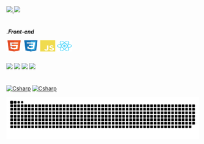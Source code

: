 <div>
  <a href="#">
    <img width="60%" width="180em" src="https://github-readme-stats.vercel.app/api?username=Elivandro&show_icons=true&theme=github_dark&include_all_commits=true&count_private=true" />
      <img width="60%" width="180em" src="https://github-readme-stats.vercel.app/api/top-langs/?username=Elivandro&layout=compact&langs_count=7&theme=github_dark" /></a>
</div>

#
***.Front-end***

<div style="display: inline_block">
  <a href="https://www.devmedia.com.br/certificado/tecnologia/html/elivandro-1"><img align="center" alt="Elivandro-HTML" title="HTML5" height="30" width="40" src="https://raw.githubusercontent.com/devicons/devicon/master/icons/html5/html5-original.svg"></a>
  <a href="https://www.devmedia.com.br/certificado/tecnologia/css/elivandro-1"><img align="center" alt="Elivandro-CSS" title="CSS3" height="30" width="40" src="https://raw.githubusercontent.com/devicons/devicon/master/icons/css3/css3-original.svg"></a>
  <a href="https://www.devmedia.com.br/certificado/tecnologia/javascript/elivandro-1"><img align="center" alt="Elivandro-JS" title="JavaScript" height="30" width="40" src="https://raw.githubusercontent.com/devicons/devicon/master/icons/javascript/javascript-plain.svg"></a>
  <a href="https://www.devmedia.com.br/certificado/tecnologia/react-native/elivandro-1"><img align="center" alt="Elivandro-React" title="React-Native" height="30" width="40" src="https://raw.githubusercontent.com/devicons/devicon/master/icons/react/react-original.svg"></a>
</div>

##
<div>
  <a href="https://www.linkedin.com/in/elivandro-silva-55b057227/" target="_blank"><img src="https://img.shields.io/badge/-LinkedIn-%230077B5?style=for-the-badge&logo=linkedin&logoColor=white" target="_blank"></a>
  <a href="https://www.instagram.com/elivandro.eas/" target="_blank"><img src="https://img.shields.io/badge/-Instagram-%23E4405F?style=for-the-badge&logo=instagram&logoColor=white" target="_blank"></a>
  <a href="https://www.facebook.com/ElivandroEAS" target="_blank"><img src="https://img.shields.io/badge/Facebook-1877F2?style=for-the-badge&logo=facebook&logoColor=white" target="_blank"></a>
  <a href = "mailto:Elivandro@hotmail.com.br"><img src="https://img.shields.io/badge/-hotmail-%23333?style=for-the-badge&logo=microsoft-outlook&logoColor=blue" target="_blank"></a>
</div>

#
<div>
  <a href="#"><img alt="Csharp" height="30" width="150" src="https://komarev.com/ghpvc/?username=Elivandro&color=lightgrey" alt="Visitas"/></a>
  <a href="#"><img alt="Csharp" height="30" width="150" src="https://img.shields.io/github/license/Elivandro/Elivandro.svg" alt="Licença"/></a>
  <br/>
  
  ![Snake animation](https://github.com/Elivandro/Elivandro/blob/output/github-contribution-grid-snake.svg)
</div>
